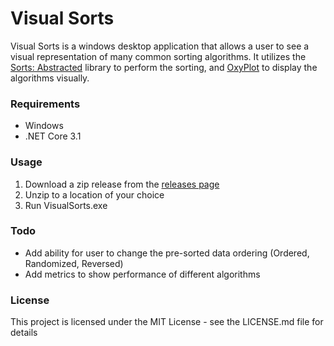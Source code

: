 ﻿# Visual Sorts
Visual Sorts is a windows desktop application that allows a user to see a visual representation of many common sorting algorithms. It utilizes the [Sorts: Abstracted](https://github.com/kshannoninnes/SortsAbstracted) library to perform the sorting, and [OxyPlot](https://github.com/oxyplot/oxyplot) to display the algorithms visually.

### Requirements
- Windows
- .NET Core 3.1

### Usage
1) Download a zip release from the [releases page](https://github.com/kshannoninnes/VisualSorts/releases)
2) Unzip to a location of your choice
3) Run VisualSorts.exe

### Todo
- Add ability for user to change the pre-sorted data ordering (Ordered, Randomized, Reversed)
- Add metrics to show performance of different algorithms

### License
This project is licensed under the MIT License - see the LICENSE.md file for details